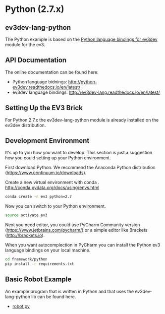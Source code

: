 # Python (2.7.x)
## ev3dev-lang-python
The Python example is based on the [Python language bindings for ev3dev](https://github.com/rhempel/ev3dev-lang-python) module for the ev3. 

## API Documentation
The online documentation can be found here: 

- Python language bidnings: http://python-ev3dev.readthedocs.io/en/latest/
- ev3dev language bindings: http://ev3dev-lang.readthedocs.io/en/latest/

## Setting Up the EV3 Brick
For Python 2.7.x the ev3dev-lang-python module is already 
installed on the ev3dev distribution.

## Development Environment
It's up to you how you want to develop. This section is just a suggestion how you could setting up your Python environment.

First download Python. We recommend the Anaconda Python distribution (https://www.continuum.io/downloads).

Create a new virtual environment with conda . http://conda.pydata.org/docs/using/envs.html

```bash
conda create -n ev3 python=2.7
```

Now you can switch to your Python environment.

```bash
source activate ev3
```

Next you need editor, you could use PyCharm Community version (https://www.jetbrains.com/pycharm/) or a simple editor like Brackets (http://brackets.io).

When you want autocomplection in PyCharm you can install the Python ev3 language bindings on your local machine.

```bash
cd framework/python
pip install -r requirements.txt
```

## Basic Robot Example
An example program that is written in Python and that uses the ev3dev-lang-python lib can be found here. 
- [robot.py](robot.py)
